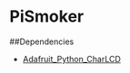 # PiSmoker

##Dependencies
* [Adafruit_Python_CharLCD](https://github.com/adafruit/Adafruit_Python_CharLCD)
